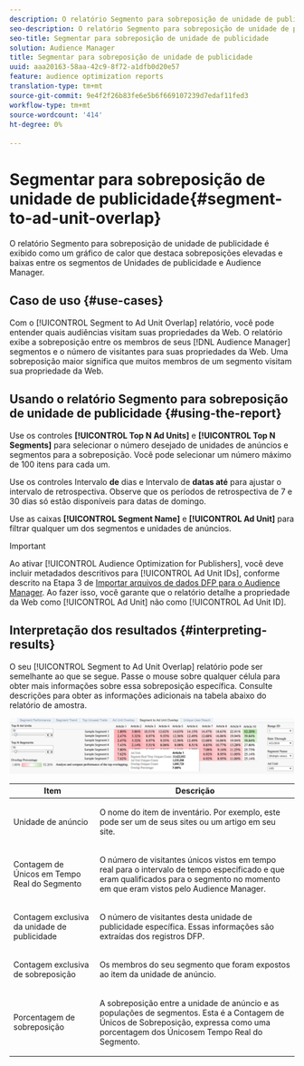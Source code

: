 ```yaml
---
description: O relatório Segmento para sobreposição de unidade de publicidade é exibido como um gráfico de calor que destaca sobreposições elevadas e baixas entre os segmentos de Unidades de publicidade e Audience Manager.
seo-description: O relatório Segmento para sobreposição de unidade de publicidade é exibido como um gráfico de calor que destaca sobreposições elevadas e baixas entre os segmentos de Unidades de publicidade e Audience Manager.
seo-title: Segmentar para sobreposição de unidade de publicidade
solution: Audience Manager
title: Segmentar para sobreposição de unidade de publicidade
uuid: aaa20163-58aa-42c9-8f72-a1dfb0d20e57
feature: audience optimization reports
translation-type: tm+mt
source-git-commit: 9e4f2f26b83fe6e5b6f669107239d7edaf11fed3
workflow-type: tm+mt
source-wordcount: '414'
ht-degree: 0%

---
```



# Segmentar para sobreposição de unidade de publicidade{#segment-to-ad-unit-overlap}

O relatório Segmento para sobreposição de unidade de publicidade é exibido como um gráfico de calor que destaca sobreposições elevadas e baixas entre os segmentos de Unidades de publicidade e Audience Manager.

## Caso de uso {#use-cases}

Com o [!UICONTROL Segment to Ad Unit Overlap] relatório, você pode entender quais audiências visitam suas propriedades da Web. O relatório exibe a sobreposição entre os membros de seus [!DNL Audience Manager] segmentos e o número de visitantes para suas propriedades da Web. Uma sobreposição maior significa que muitos membros de um segmento visitam sua propriedade da Web.

## Usando o relatório Segmento para sobreposição de unidade de publicidade {#using-the-report}

Use os controles **[!UICONTROL Top N Ad Units]** e **[!UICONTROL Top N Segments]** para selecionar o número desejado de unidades de anúncios e segmentos para a sobreposição. Você pode selecionar um número máximo de 100 itens para cada um.

Use os controles Intervalo **de** dias e Intervalo de **datas até** para ajustar o intervalo de retrospectiva. Observe que os períodos de retrospectiva de 7 e 30 dias só estão disponíveis para datas de domingo.

Use as caixas **[!UICONTROL Segment Name]** e **[!UICONTROL Ad Unit]** para filtrar qualquer um dos segmentos e unidades de anúncios.

>[!IMPORTANT]
>
>Ao ativar [!UICONTROL Audience Optimization for Publishers], você deve incluir metadados descritivos para [!UICONTROL Ad Unit IDs], conforme descrito na Etapa 3 de [Importar arquivos de dados DFP para o Audience Manager](../../../reporting/audience-optimization-reports/aor-publishers/import-dfp.md). Ao fazer isso, você garante que o relatório detalhe a propriedade da Web como [!UICONTROL Ad Unit] não como [!UICONTROL Ad Unit ID].

## Interpretação dos resultados {#interpreting-results}

O seu [!UICONTROL Segment to Ad Unit Overlap] relatório pode ser semelhante ao que se segue. Passe o mouse sobre qualquer célula para obter mais informações sobre essa sobreposição específica. Consulte descrições para obter as informações adicionais na tabela abaixo do relatório de amostra.

![](assets/publisher_segment_ad_unit_overlap.png)

<table id="table_22340F45B1B94D3796174CB30A60E212"> 
 <thead> 
  <tr> 
   <th colname="col1" class="entry"> Item </th> 
   <th colname="col2" class="entry"> Descrição </th> 
  </tr>
 </thead>
 <tbody> 
  <tr> 
   <td colname="col1"> <p><span class="wintitle"> Unidade de anúncio </span> </p> </td> 
   <td colname="col2"> <p>O nome do item de inventário. Por exemplo, este pode ser um de seus sites ou um artigo em seu site. </p> </td> 
  </tr> 
  <tr> 
   <td colname="col1"> <p><span class="wintitle"> Contagem de Únicos em Tempo Real do Segmento</span> </p> </td> 
   <td colname="col2"> <p>O número de visitantes únicos vistos em tempo real para o intervalo de tempo especificado e que eram qualificados para o segmento no momento em que eram vistos pelo <span class="keyword"> Audience Manager</span>. </p> </td> 
  </tr> 
  <tr> 
   <td colname="col1"> <p><span class="wintitle"> Contagem exclusiva da unidade de publicidade</span> </p> </td> 
   <td colname="col2"> <p>O número de visitantes desta unidade de publicidade específica. Essas informações são extraídas dos registros DFP. </p> </td> 
  </tr> 
  <tr> 
   <td colname="col1"> <p><span class="wintitle"> Contagem exclusiva de sobreposição</span> </p> </td> 
   <td colname="col2"> <p>Os membros do seu segmento que foram expostos ao item da unidade de anúncio. </p> </td> 
  </tr> 
  <tr> 
   <td colname="col1"> <p><span class="wintitle"> Porcentagem de sobreposição</span> </p> </td> 
   <td colname="col2"> <p>A sobreposição entre a unidade de anúncio e as populações de segmentos. Esta é a Contagem <span class="wintitle"> de Únicos de Sobreposição, expressa como uma porcentagem dos Únicos</span>em Tempo Real do <span class="wintitle"></span>Segmento. </p> </td> 
  </tr> 
 </tbody> 
</table>


